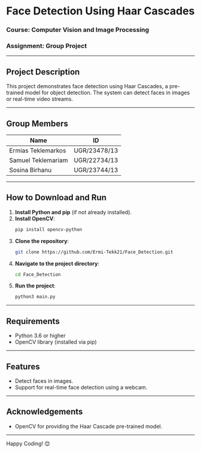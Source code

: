 # Face Detection Using Haar Cascades

### **Course**: Computer Vision and Image Processing  
### **Assignment**: Group Project  

---

## **Project Description**
This project demonstrates face detection using Haar Cascades, a pre-trained model for object detection. The system can detect faces in images or real-time video streams.

---

## **Group Members**
| **Name**               | **ID**           |
|------------------------|------------------|
| Ermias Teklemarkos    | UGR/23478/13     |
| Samuel Teklemariam    | UGR/22734/13     |
| Sosina Birhanu        | UGR/23744/13     |

---

## **How to Download and Run**

1. **Install Python and pip** (if not already installed).
2. **Install OpenCV**:
   ```bash
   pip install opencv-python
   ```
3. **Clone the repository**:
   ```bash
   git clone https://github.com/Ermi-Tekk21/Face_Detection.git
   ```
4. **Navigate to the project directory**:
   ```bash
   cd Face_Detection
   ```
5. **Run the project**:
   ```bash
   python3 main.py
   ```

---

## **Requirements**
- Python 3.6 or higher
- OpenCV library (installed via pip)

---

## **Features**
- Detect faces in images.
- Support for real-time face detection using a webcam.

---

## **Acknowledgements**
- OpenCV for providing the Haar Cascade pre-trained model.

---

Happy Coding! 😊
```
